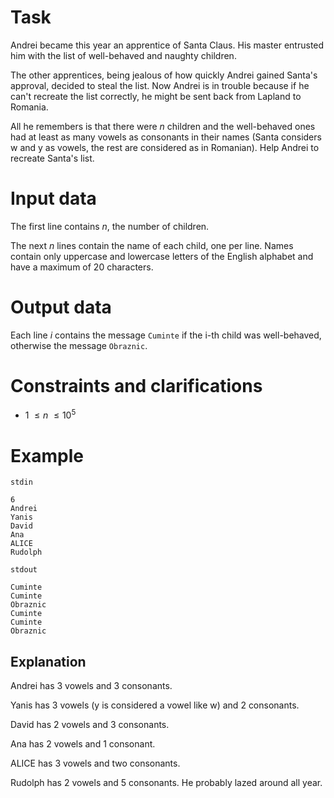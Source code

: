 # Task

Andrei became this year an apprentice of Santa Claus. His master entrusted him with the list of well-behaved and naughty children.

The other apprentices, being jealous of how quickly Andrei gained Santa's approval, decided to steal the list. Now Andrei is in trouble because if he can't recreate the list correctly, he might be sent back from Lapland to Romania.

All he remembers is that there were $n$ children and the well-behaved ones had at least as many vowels as consonants in their names (Santa considers w and y as vowels, the rest are considered as in Romanian). Help Andrei to recreate Santa's list.

# Input data

The first line contains $n$, the number of children.

The next $n$ lines contain the name of each child, one per line. Names contain only uppercase and lowercase letters of the English alphabet and have a maximum of $20$ characters.

# Output data

Each line $i$ contains the message `Cuminte` if the i-th child was well-behaved, otherwise the message `Obraznic`.

# Constraints and clarifications

* $1 \ \leq n \ \leq 10^5$

# Example

`stdin`
```
6
Andrei
Yanis
David
Ana
ALICE
Rudolph
```

`stdout`
```
Cuminte
Cuminte
Obraznic
Cuminte
Cuminte
Obraznic
```

## Explanation

Andrei has $3$ vowels and $3$ consonants.

Yanis has $3$ vowels (y is considered a vowel like w) and $2$ consonants.

David has $2$ vowels and $3$ consonants.

Ana has $2$ vowels and $1$ consonant.

ALICE has $3$ vowels and two consonants.

Rudolph has $2$ vowels and $5$ consonants. He probably lazed around all year.

